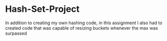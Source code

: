 # Hash-Set-Project
In addition to creating my own hashing code, in this assignment I also had to created code that was capable of resizing buckets whenever the max was surpassed
